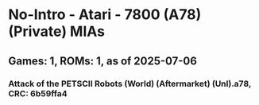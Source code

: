 # No-Intro - Atari - 7800 (A78) (Private) MIAs
## Games: 1, ROMs: 1, as of 2025-07-06

### Attack of the PETSCII Robots (World) (Aftermarket) (Unl).a78, CRC: 6b59ffa4
